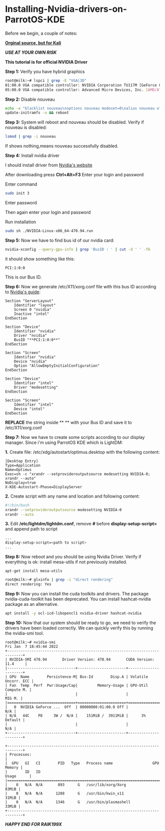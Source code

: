 # Installing-Nvidia-drivers-on-ParrotOS-KDE

Before we begin, a couple of notes:

**[Orginal source, but for Kali](https://github.com/europa502/Installing-Nvidia-drivers-on-Kali-Linux)**

***USE AT YOUR OWN RISK***

**This tutorial is for official NVIDIA Driver**

**Step 1:** Verify you have hybrid graphics

```bash
root@milk:~# lspci | grep -E "VGA|3D"
01:00.0 VGA compatible controller: NVIDIA Corporation TU117M [GeForce GTX 1650 Mobile / Max-Q] (rev a1)
05:00.0 VGA compatible controller: Advanced Micro Devices, Inc. [AMD/ATI] Picasso (rev c1)
```
**Step 2:** Disable nouveau

```bash
echo -e "blacklist nouveau\noptions nouveau modeset=0\nalias nouveau off" > /etc/modprobe.d/blacklist-nouveau.conf
update-initramfs -u && reboot
```

**Step 3:** System will reboot and nouveau should be disabled. Verify if nouveau is disabled:

```bash
lsmod | grep -i nouveau
```
If shows nothing,means nouveau successfully disabled.

**Step 4:** Install nvidia driver 

I should install driver from [Nvidia's website](https://www.nvidia.ru/Download/index.aspx)

After downloading press **Ctrl+Alt+F3**
Enter your login and password

Enter command
```bash
sudo init 3
```
Enter password

Then again enter your login and password

Run installation
```bash
sudo sh ./NVIDIA-Linux-x86_64-470.94.run
```
**Step 5:** Now we have to find bus id of our nvidia card:

```bash
nvidia-xconfig --query-gpu-info | grep 'BusID : ' | cut -d ' ' -f6
```

it should show something like this:

```
PCI:1:0:0
```

This is our Bus ID.

**Step 6:** Now we generate /etc/X11/xorg.conf file with this bus ID according to [Nvidia's guide](http://us.download.nvidia.com/XFree86/Linux-x86_64/470.94/README/randr14.html):

```
Section "ServerLayout"
    Identifier "layout"
    Screen 0 "nvidia"
    Inactive "intel"
EndSection

Section "Device"
    Identifier "nvidia"
    Driver "nvidia"
    BusID "**PCI:1:0:0**"
EndSection

Section "Screen"
    Identifier "nvidia"
    Device "nvidia"
    Option "AllowEmptyInitialConfiguration"
EndSection

Section "Device"
    Identifier "intel"
    Driver "modesetting"
EndSection

Section "Screen"
    Identifier "intel"
    Device "intel"
EndSection
```

**REPLACE** the string inside ** ** with your Bus ID and save it to /etc/X11/xorg.conf

**Step 7:** Now we have to create some scripts according to our display manager. Since i'm using ParrotOS KDE which is LightDM: 

**1.** Create file: /etc/xdg/autostart/optimus.desktop with the following content:

```
[Desktop Entry]
Type=Application
Name=Optimus
Exec=sh -c "xrandr --setprovideroutputsource modesetting NVIDIA-0; xrandr --auto"
NoDisplay=true
X-KDE-Autostart-Phase=DisplayServer
```

**2.** Create script with any name and location and following content:

```bash
#!/bin/bash
xrandr --setprovideroutputsource modesetting NVIDIA-0
xrandr --auto
```

**3.** Edit **/etc/lightdm/lightdm.conf**, remove **#** before **display-setup-script=** and append path to script
```bash
...
display-setup-script=<path to script>
...
```

**Step 8:** Now reboot and you should be using Nvidia Driver. Verify if everything is ok: install mesa-utils if not previously installed.

```
apt-get install mesa-utils
```

```bash
root@milk:~# glxinfo | grep -i "direct rendering"
direct rendering: Yes
```

**Step 9:** Now you can install the cuda toolkits and drivers. The package nvidia-cuda-toolkit has been deprecated. You can install hashcat-nvidia package as an alternative.

```bash
apt install -y ocl-icd-libopencl1 nvidia-driver hashcat-nvidia
```

**Step 10:** Now that our system should be ready to go, we need to verify the drivers have been loaded correctly. We can quickly verify this by running the nvidia-smi tool.

```
root@milk:~# nvidia-smi
Fri Jan  7 18:45:44 2022       
+-----------------------------------------------------------------------------+
| NVIDIA-SMI 470.94       Driver Version: 470.94       CUDA Version: 11.4     |
|-------------------------------+----------------------+----------------------+
| GPU  Name        Persistence-M| Bus-Id        Disp.A | Volatile Uncorr. ECC |
| Fan  Temp  Perf  Pwr:Usage/Cap|         Memory-Usage | GPU-Util  Compute M. |
|                               |                      |               MIG M. |
|===============================+======================+======================|
|   0  NVIDIA GeForce ...  Off  | 00000000:01:00.0 Off |                  N/A |
| N/A   44C    P8     3W /  N/A |    151MiB /  3911MiB |      3%      Default |
|                               |                      |                  N/A |
+-------------------------------+----------------------+----------------------+
                                                                               
+-----------------------------------------------------------------------------+
| Processes:                                                                  |
|  GPU   GI   CI        PID   Type   Process name                  GPU Memory |
|        ID   ID                                                   Usage      |
|=============================================================================|
|    0   N/A  N/A       893      G   /usr/lib/xorg/Xorg                 83MiB |
|    0   N/A  N/A      1288      G   /usr/bin/kwin_x11                  31MiB |
|    0   N/A  N/A      1346      G   /usr/bin/plasmashell               33MiB |
+-----------------------------------------------------------------------------+
```
***HAPPY END FOR RAIK199X***
